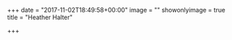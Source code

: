 +++
date = "2017-11-02T18:49:58+00:00"
image = ""
showonlyimage = true
title = "Heather Halter"

+++
